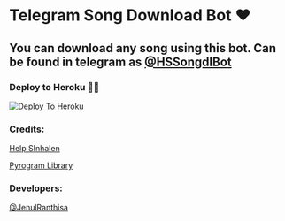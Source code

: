 # Telegram Song Download Bot ❤

## You can download any song using this bot. Can be found in telegram as [@HSSongdlBot](https://t.me/HSSongdlBot)

### Deploy to Heroku 🏃‍♂

[![Deploy To Heroku](https://www.herokucdn.com/deploy/button.svg)](https://heroku.com/deploy?template=https://github.com/ImJanindu/Songdl-tgbot)

### Credits:

[Help SInhalen](https://t.me/HelpSinhalen)

[Pyrogram Library](https://github.com/pyrogram/pyrogram)

### Developers:

[@JenulRanthisa](https://t.me/JenulRanthisa)
